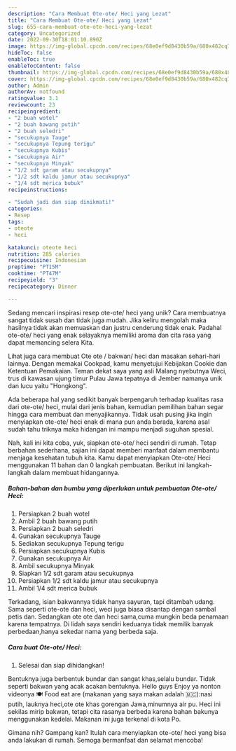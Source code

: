 ```yaml
---
description: "Cara Membuat Ote-ote/ Heci yang Lezat"
title: "Cara Membuat Ote-ote/ Heci yang Lezat"
slug: 655-cara-membuat-ote-ote-heci-yang-lezat
category: Uncategorized
date: 2022-09-30T18:01:10.890Z
image: https://img-global.cpcdn.com/recipes/68e0ef9d8430b59a/680x482cq70/ote-ote-heci-foto-resep-utama.jpg
hideToc: false
enableToc: true
enableTocContent: false
thumbnail: https://img-global.cpcdn.com/recipes/68e0ef9d8430b59a/680x482cq70/ote-ote-heci-foto-resep-utama.jpg
cover: https://img-global.cpcdn.com/recipes/68e0ef9d8430b59a/680x482cq70/ote-ote-heci-foto-resep-utama.jpg
author: Admin
authorAv: notfound
ratingvalue: 3.1
reviewcount: 23
recipeingredient:
- "2 buah wotel"
- "2 buah bawang putih"
- "2 buah seledri"
- "secukupnya Tauge"
- "secukupnya Tepung terigu"
- "secukupnya Kubis"
- "secukupnya Air"
- "secukupnya Minyak"
- "1/2 sdt garam atau secukupnya"
- "1/2 sdt kaldu jamur atau secukupnya"
- "1/4 sdt merica bubuk"
recipeinstructions:

- "Sudah jadi dan siap dinikmati!"
categories:
- Resep
tags:
- oteote
- heci

katakunci: oteote heci 
nutrition: 285 calories
recipecuisine: Indonesian
preptime: "PT15M"
cooktime: "PT47M"
recipeyield: "3"
recipecategory: Dinner

---
```





Sedang mencari inspirasi resep ote-ote/ heci yang unik? Cara membuatnya sangat tidak susah dan tidak juga mudah. Jika keliru mengolah maka hasilnya tidak akan memuaskan dan justru cenderung tidak enak. Padahal ote-ote/ heci yang enak selayaknya memiliki aroma dan cita rasa yang dapat memancing selera Kita.





Lihat juga cara membuat Ote ote / bakwan/ heci dan masakan sehari-hari lainnya. Dengan memakai Cookpad, kamu menyetujui Kebijakan Cookie dan Ketentuan Pemakaian. Teman dekat saya yang asli Malang nyebutnya Weci, trus di kawasan ujung timur Pulau Jawa tepatnya di Jember namanya unik dan lucu yaitu &#34;Hongkong&#34;.

Ada beberapa hal yang sedikit banyak berpengaruh terhadap kualitas rasa dari ote-ote/ heci, mulai dari jenis bahan, kemudian pemilihan bahan segar hingga cara membuat dan menyajikannya. Tidak usah pusing jika ingin menyiapkan ote-ote/ heci enak di mana pun anda berada, karena asal sudah tahu triknya maka hidangan ini mampu menjadi suguhan spesial.






Nah, kali ini kita coba, yuk, siapkan ote-ote/ heci sendiri di rumah. Tetap berbahan sederhana, sajian ini dapat memberi manfaat dalam membantu menjaga kesehatan tubuh kita. Kamu dapat menyiapkan Ote-ote/ Heci menggunakan 11 bahan dan 0 langkah pembuatan. Berikut ini langkah-langkah dalam membuat hidangannya.

<!--inarticleads1-->

##### Bahan-bahan dan bumbu yang diperlukan untuk pembuatan Ote-ote/ Heci:

1. Persiapkan 2 buah wotel
1. Ambil 2 buah bawang putih
1. Persiapkan 2 buah seledri
1. Gunakan secukupnya Tauge
1. Sediakan secukupnya Tepung terigu
1. Persiapkan secukupnya Kubis
1. Gunakan secukupnya Air
1. Ambil secukupnya Minyak
1. Siapkan 1/2 sdt garam atau secukupnya
1. Persiapkan 1/2 sdt kaldu jamur atau secukupnya
1. Ambil 1/4 sdt merica bubuk


Terkadang, isian bakwannya tidak hanya sayuran, tapi ditambah udang. Sama seperti ote-ote dan heci, weci juga biasa disantap dengan sambal petis dan. Sedangkan ote ote dan heci sama,cuma mungkin beda penamaan karena tempatnya. Di lidah saya sendiri keduanya tidak memilik banyak perbedaan,hanya sekedar nama yang berbeda saja. 

<!--inarticleads2-->

##### Cara buat Ote-ote/ Heci:


1. Selesai dan siap dihidangkan!

Bentuknya juga berbentuk bundar dan sangat khas,selalu bundar. Tidak seperti bakwan yang acak acakan bentuknya. Hello guys Enjoy ya nonton videonya 🍽 Food eat are (makanan yang saya makan adalah 🇲🇨):nasi putih, lauknya heci,ote ote khas gorengan Jawa,minumnya air pu. Heci ini sekilas mirip bakwan, tetapi cita rasanya berbeda karena bahan bakunya menggunakan kedelai. Makanan ini juga terkenal di kota Po. 

Gimana nih? Gampang kan? Itulah cara menyiapkan ote-ote/ heci yang bisa anda lakukan di rumah. Semoga bermanfaat dan selamat mencoba!
